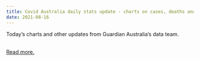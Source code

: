 ```yaml
---
title: Covid Australia daily stats update - charts on cases, deaths and contact tracing for 16 August
date: 2021-08-16
---
```

<p>Today’s charts and other updates from Guardian Australia’s data team.</p><br>
<a href='https://www.theguardian.com/australia-news/2021/aug/16/covid-australia-daily-stats-update-charts-on-cases-deaths-and-contact-tracing-for-16-august'>Read more.</a>